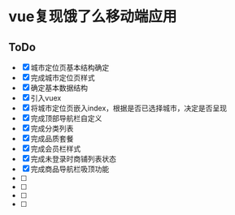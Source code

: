 # vue复现饿了么移动端应用



## ToDo

- [x] 城市定位页基本结构确定
- [x] 完成城市定位页样式
- [x] 确定基本数据结构
- [x] 引入vuex
- [x] 将城市定位页嵌入index，根据是否已选择城市，决定是否呈现
- [x] 完成顶部导航栏自定义
- [x] 完成分类列表
- [x] 完成品质套餐
- [x] 完成会员栏样式
- [x] 完成未登录时商铺列表状态
- [x] 完成商品导航栏吸顶功能
- [ ] 
- [ ] 
- [ ] 
- [ ] 